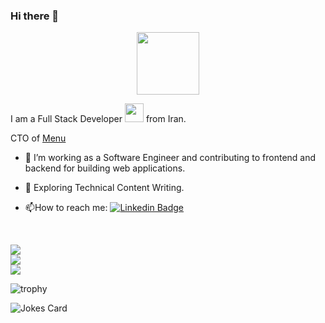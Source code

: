 ### Hi there 👋

<div id="header" align="center">
  <img src="https://media.giphy.com/media/M9gbBd9nbDrOTu1Mqx/giphy.gif" width="100"/>
</div>

I am a Full Stack Developer <img src="https://media.giphy.com/media/WUlplcMpOCEmTGBtBW/giphy.gif" width="30"> from Iran. 

CTO of <a href="https://matemenu.ir" > Menu </a>

- :telescope: I’m working as a Software Engineer and contributing to frontend and backend for building web applications.

- :seedling: Exploring Technical Content Writing.

- :mailbox:How to reach me: [![Linkedin Badge](https://img.shields.io/badge/-amirhosseinbaderan-blue?style=flat&logo=Linkedin&logoColor=white)](https://www.linkedin.com/in/amir-hossein-baderan-9018b9213 )
<br>

![](https://github-readme-stats.vercel.app/api?username=AmirHosseinBaderan&theme=dark&hide_border=false&include_all_commits=true&count_private=true)<br/>
![](https://github-readme-streak-stats.herokuapp.com/?user=AmirHosseinBaderan&theme=dark&hide_border=false)<br/>
![](https://github-readme-stats.vercel.app/api/top-langs/?username=AmirHosseinBaderan&theme=dark&hide_border=false&include_all_commits=true&count_private=true&layout=compact&langs_count=15)


![trophy](https://github-profile-trophy.vercel.app/?username=AmirHosseinBaderan)

![Jokes Card](https://readme-jokes.vercel.app/api)
